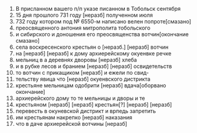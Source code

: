 
1. В присланном вашего п/п указе писанном в Тобольск сентября
2. 15 дня прошлого 731 году [неразб] полученном июля
3. 732 году котором под № 6550-м написано велен попроте[смазано]
4. преосвященного антония митрополита тобольского
5. и сибирского и доношения его преосвященства вотчин[окончание смазано]
6. села воскресенского крестьян о [неразб.] [неразб] вотчин
7. на [неразб] [неразб] к дому архиерейскому окуенвке речке
8. мельниц в а деревнях дворовы [неразб] хлеба
9. и в рубке лесов и бранием [неразб] [неразб] освидетельств
10. то вотчин с прикащиком [неразб] и ежели по свид-
11. тельству явица что [неразб] окуенвского дистрикта
12. крестьяне мельницам одобрити [неразб] вдача[оборвано окончание]
13. архиерейского дому то те мельницы и дворы и те
14. крестьяном [неразб] [неразб] крестьян[?] [неразб] [неразб]
15. перевесть в окуневской дистрикт и врпедь запретить
16. им крестьянам накрепко [неразб] наказания
17. что в даче архиерейской вотчины [неразб] 